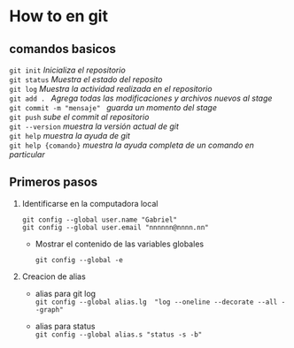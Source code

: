 # How to en git

## comandos basicos

```git init``` _Inicializa el repositorio_   
```git status``` _Muestra el estado del reposito_   
```git log``` _Muestra la actividad realizada en el repositorio_   
```git add . ``` _Agrega todas las modificaciones y archivos nuevos al stage_    
```git commit -m "mensaje" ``` _guarda un momento del stage_    
```git push``` _sube el commit al repositorio_  
```git --version``` _muestra la versión actual de git_  
```git help``` _muestra la ayuda de git_  
```git help {comando}``` _muestra la ayuda completa de un comando en particular_  

## Primeros pasos

1. Identificarse en la computadora local

    ```git config --global user.name "Gabriel"```  
    ```git config --global user.email "nnnnnn@nnnn.nn"```

    * Mostrar el contenido de las variables globales

        ```git config --global -e ```

2. Creacion de alias

    * alias para git log  
       ```git config --global alias.lg  "log --oneline --decorate --all --graph"```  

    * alias para status  
        ```git config --global alias.s "status -s -b"```  
    
    





